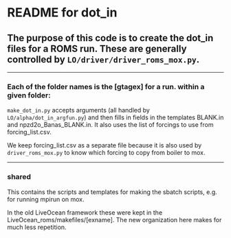 # README for dot_in

## The purpose of this code is to create the dot_in files for a ROMS run. These are generally controlled by `LO/driver/driver_roms_mox.py`.

---

### Each of the folder names is the [gtagex] for a run. within a given folder:

`make_dot_in.py` accepts arguments (all handled by `LO/alpha/dot_in_argfun.py`) and then fills in fields in the templates BLANK.in and npzd2o_Banas_BLANK.in. It also uses the list of forcings to use from forcing_list.csv.

We keep forcing_list.csv as a separate file because it is also used by `driver_roms_mox.py` to know which forcing to copy from boiler to mox.

---

### shared

This contains the scripts and templates for making the sbatch scripts, e.g. for running mpirun on mox.

In the old LiveOcean framework these were kept in the LiveOcean_roms/makefiles/[exname]. The new organization here makes for much less repetition.
